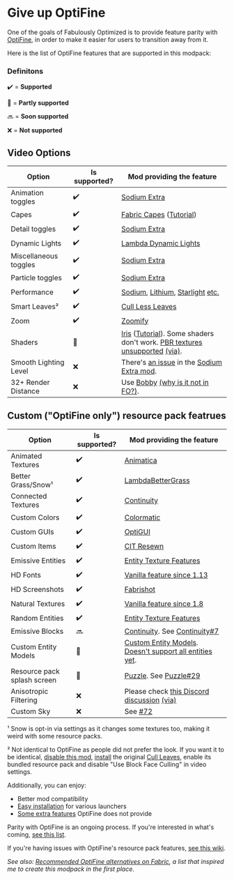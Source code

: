 # Give up OptiFine

One of the goals of Fabulously Optimized is to provide feature parity with [OptiFine](https://optifine.net/home), in order to make it easier for users to transition away from it. 

Here is the list of OptiFine features that are supported in this modpack:

### Definitons

✔️ = **Supported**

🚧 = **Partly supported**

🔜 = **Soon supported**

❌ = **Not supported**

## Video Options

| Option | Is supported? | Mod providing the feature |
|-|-|-|
| Animation toggles | ✔️ |  [Sodium Extra](https://www.curseforge.com/minecraft/mc-mods/sodium-extra) |
| Capes | ✔️ | [Fabric Capes](https://www.curseforge.com/minecraft/mc-mods/capes) ([Tutorial](./free-cape.md)) |
| Detail toggles | ✔️ | [Sodium Extra](https://www.curseforge.com/minecraft/mc-mods/sodium-extra) |
| Dynamic Lights | ✔️ | [Lambda Dynamic Lights](https://www.curseforge.com/minecraft/mc-mods/lambdynamiclights) |
| Miscellaneous toggles | ✔️ |  [Sodium Extra](https://www.curseforge.com/minecraft/mc-mods/sodium-extra) |
| Particle toggles | ✔️ |  [Sodium Extra](https://www.curseforge.com/minecraft/mc-mods/sodium-extra) |
| Performance | ✔️ | [Sodium](https://www.curseforge.com/minecraft/mc-mods/sodium), [Lithium](https://www.curseforge.com/minecraft/mc-mods/lithium), [Starlight](https://www.curseforge.com/minecraft/mc-mods/starlight) [etc.](https://github.com/Fabulously-Optimized/fabulously-optimized/blob/main/INCLUDED-MODS.md#smooth) |
| Smart Leaves² | ✔️ | [Cull Less Leaves](https://www.curseforge.com/minecraft/mc-mods/cull-less-leaves) |
| Zoom | ✔️ | [Zoomify](https://www.curseforge.com/minecraft/mc-mods/zoomify) |
| Shaders | 🚧 | [Iris](https://www.curseforge.com/minecraft/mc-mods/irisshaders) ([Tutorial](./getting-shaders.md)). Some shaders don't work. [PBR textures unsupported](https://discord.com/channels/774352792659820594/774354933436645478/967251726304415784) [(via)](https://discord.gg/jQJnav2jPu). |
| Smooth Lighting Level | ❌ | There's [an  issue](https://github.com/FlashyReese/sodium-extra-fabric/issues/125) in the [Sodium Extra mod](https://www.curseforge.com/minecraft/mc-mods/sodium-extra). |
| 32+ Render Distance | ❌ | Use [Bobby](https://www.curseforge.com/minecraft/mc-mods/bobby) [(why is it not in FO?)](https://github.com/Fabulously-Optimized/fabulously-optimized/issues/46#issuecomment-1067105734). |

## Custom ("OptiFine only") resource pack featrues

| Option | Is supported? | Mod providing the feature |
|-|-|-|
| Animated Textures | ✔️ | [Animatica](https://www.curseforge.com/minecraft/mc-mods/animatica) |
| Better Grass/Snow¹ | ✔️ | [LambdaBetterGrass](https://www.curseforge.com/minecraft/mc-mods/lambdabettergrass) |
| Connected Textures | ✔️ | [Continuity](https://www.curseforge.com/minecraft/mc-mods/continuity) |
| Custom Colors | ✔️ | [Colormatic](https://www.curseforge.com/minecraft/mc-mods/colormatic) |
| Custom GUIs | ✔️ | [OptiGUI](https://www.curseforge.com/minecraft/mc-mods/optigui) |
| Custom Items | ✔️ | [CIT Resewn](https://www.curseforge.com/minecraft/mc-mods/cit-resewn) |
| Emissive Entities | ✔️ | [Entity Texture Features](https://www.curseforge.com/minecraft/mc-mods/entity-texture-features-fabric) |
| HD Fonts | ✔️ | [Vanilla feature since 1.13](https://minecraft.fandom.com/wiki/Java_Edition_1.13-pre6#Changes) |
| HD Screenshots | ✔️ | [Fabrishot](https://www.curseforge.com/minecraft/mc-mods/fabrishot) |
| Natural Textures | ✔️ | [Vanilla feature since 1.8](https://minecraft.fandom.com/wiki/Java_Edition_14w17a#Model%20format%20improvements) |
| Random Entities | ✔️ | [Entity Texture Features](https://www.curseforge.com/minecraft/mc-mods/entity-texture-features-fabric)
| Emissive Blocks | 🔜 | [Continuity](https://www.curseforge.com/minecraft/mc-mods/continuity). See [Continuity#7](https://github.com/PepperCode1/Continuity/issues/7) |
| Custom Entity Models | 🚧 | [Custom Entity Models](https://www.curseforge.com/minecraft/mc-mods/custom-entity-models-cem). [Doesn't support all entities yet](https://github.com/dorianpb/cem#current-state-of-this-mod). |
| Resource pack splash screen | 🚧 | [Puzzle](https://www.curseforge.com/minecraft/mc-mods/puzzle). See [Puzzle#29](https://github.com/PuzzleMC/Puzzle/issues/29) |
| Anisotropic Filtering | ❌ | Please check [this Discord discussion](https://discord.com/channels/756612889787498627/876567546390777856/978673913770950687) [(via)](https://discord.gg/7rnTYXu) |
| Custom Sky | ❌ | See [#72](https://github.com/Fabulously-Optimized/fabulously-optimized/issues/72) |

¹ Snow is opt-in via settings as it changes some textures too, making it weird with some resource packs.

² Not identical to OptiFine as people did not prefer the look. If you want it to be identical, [disable this mod](./disabling-mods.md), [install](./adding-more-mods.md) the original [Cull Leaves](https://www.curseforge.com/minecraft/mc-mods/cull-leaves), enable its bundled resource pack and disable "Use Block Face Culling" in video settings.

Additionally, you can enjoy:

* Better mod compatibility
* [Easy installation](https://github.com/Fabulously-Optimized/fabulously-optimized#downloads) for various launchers
* [Some extra features](https://github.com/Fabulously-Optimized/fabulously-optimized/blob/main/INCLUDED-MODS.md#functional) OptiFine does not provide

Parity with OptiFine is an ongoing process. If you're interested in what's coming, [see this list](https://github.com/Fabulously-Optimized/fabulously-optimized/issues?q=is:issue%20is:open%20label:parity).

If you're having issues with OptiFine's resource pack features, [see this wiki](./resource-pack-issues.md).

_See also: [Recommended OptiFine alternatives on Fabric](https://lambdaurora.dev/optifine_alternatives), a list that inspired me to create this modpack in the first place._
